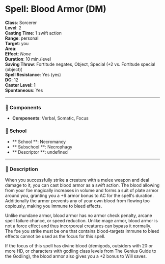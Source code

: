 
# Spell: Blood Armor (DM)
**Class**: Sorcerer  
**Level**: 2  
**Casting Time**: 1 swift action  
**Range**: personal  
**Target**: you  
**Area**:   
**Effect**: _None_  
**Duration**: 10 min./level  
**Saving Throw**: Fortitude negates, Object, Special (+2 vs. Fortitude special (object))  
**Spell Resistance**: Yes (yes)  
**DC**: 12  
**Caster Level**: 1  
**Spontaneous**: Yes

---

### 🔮 Components
- **Components**: Verbal, Somatic, Focus

### 🏫 School
- ** School **: Necromancy
- ** Subschool **: Necrophagy
- ** Descriptor **: undefined
---

### 📜 Description
When you successfully strike a creature with a melee weapon and deal damage to it, you can cast blood armor as a swift action. The blood allowing from your foe magically increases in volume and forms a suit of plate armor around you, granting you a +6 armor bonus to AC for the spell's duration. Additionally the armor prevents any of your own blood from flowing too copiously, making you immune to bleed effects.

Unlike mundane armor, blood armor has no armor check penalty, arcane spell failure chance, or speed reduction. Unlike mage armor, blood armor is not a force effect and thus incorporeal creatures can bypass it normally. The foe you strike must be one that contains blood-targets immune to bleed effects cannot be used as the focus for this spell.

If the focus of this spell has divine blood (demigods, outsiders with 20 or more HD, or characters with godling class levels from The Genius Guide to the Godling), the blood armor also gives you a +2 bonus to Will saves.
